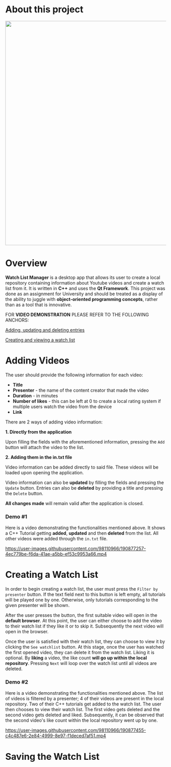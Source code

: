 # About this project

<img src="https://user-images.githubusercontent.com/98110966/190877141-b0c40e76-982c-4907-a3b8-24127fcc6cbe.png" width="700" heigth="600">

# Overview

**Watch List Manager** is a desktop app that allows its user to create a local repository containing information about Youtube videos and create a watch list from it. It is written in **C++** and uses the **Qt Framework**. This project was done as an assignment for University and should be treated as a display of the ability to juggle with **object-oriented programming concepts**, rather than as a tool that is innovative.

FOR **VIDEO DEMONSTRATION** PLEASE REFER TO THE FOLLOWING ANCHORS:

[Adding, updating and deleting entries](#demo-1)

[Creating and viewing a watch list](#demo-2)

# Adding Videos

The user should provide the following information for each video:
* **Title**
* **Presenter** - the name of the content creator that made the video
* **Duration** - in minutes
* **Number of likes** - this can be left at 0 to create a local rating system if multiple users watch the video from the device
* **Link**

There are 2 ways of adding video information:

**1. Directly from the application**

Upon filling the fields with the aforementioned information, pressing the `Add` button will attach the video to the list.

**2. Adding them in the in.txt file**

Video information can be added directly to said file. These videos will be loaded upon opening the application.

Video information can also be **updated** by filling the fields and pressing the `Update` button. Entries can also be **deleted** by providing a title and pressing the `Delete` button.

**All changes made** will remain valid after the application is closed.

### Demo #1

Here is a video demonstrating the functionalities mentioned above. It shows a C++ Tutorial getting **added**, **updated** and then **deleted** from the list. All other videos were added through the `in.txt` file.

https://user-images.githubusercontent.com/98110966/190877257-4ec779be-f6da-41ae-a5bb-ef53c9953a66.mp4

# Creating a Watch List

In order to begin creating a watch list, the user must press the `Filter by presenter` button. If the text field next to this button is left empty, all tutorials will be played one by one. Otherwise, only tutorials corresponding to the given presenter will be shown.

After the user presses the button, the first suitable video will open in the **default browser**. At this point, the user can either choose to add the video to their watch list if they like it or to skip it. Subsequently the next video will open in the browser. 

Once the user is satisfied with their watch list, they can choose to view it by clicking the `See watchlist` button. At this stage, once the user has watched the first opened video, they can delete it from the watch list. Liking it is optional. By **liking** a video, the like count **will go up within the local repository**. Pressing `Next` will loop over the watch list until all videos are deleted.

### Demo #2

Here is a video demonstrating the functionalities mentioned above. The list of videos is filtered by a presenter; 4 of their videos are present in the local repository. Two of their C++ tutorials get added to the watch list. The user then chooses to view their watch list. The first video gets deleted and the second video gets deleted and liked. Subsequently, it can be observed that the second video's like count within the local repository went up by one.

https://user-images.githubusercontent.com/98110966/190877455-c4c487e6-2e84-4999-8e97-f1deced7af51.mp4

# Saving the Watch List
